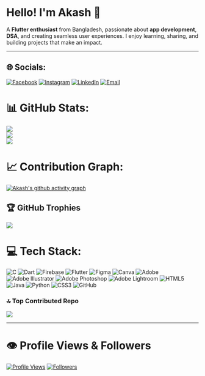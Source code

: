 # Hello! I'm Akash 👋

A **Flutter enthusiast** from Bangladesh, passionate about **app development**, **DSA**, and creating seamless user experiences. I enjoy learning, sharing, and building projects that make an impact.  

---

## 🌐 Socials:
[![Facebook](https://img.shields.io/badge/Facebook-%231877F2.svg?logo=Facebook&logoColor=white)](https://facebook.com/ak.a.sh.248009) 
[![Instagram](https://img.shields.io/badge/Instagram-%23E4405F.svg?logo=Instagram&logoColor=white)](https://instagram.com/im_ak.akash) 
[![LinkedIn](https://img.shields.io/badge/LinkedIn-%230077B5.svg?logo=linkedin&logoColor=white)](https://linkedin.com/in/akash-cse) 
[![Email](https://img.shields.io/badge/Email-D14836?logo=gmail&logoColor=white)](mailto:akadhikary19901@gmail.com) 


# 📊 GitHub Stats:
![](https://github-readme-stats.vercel.app/api?username=imAkashAd&theme=github_dark&hide_border=true&include_all_commits=true&count_private=true)<br/>
![](https://nirzak-streak-stats.vercel.app/?user=imAkashAd&theme=github_dark&hide_border=true)<br/>
![](https://github-readme-stats.vercel.app/api/top-langs/?username=imAkashAd&theme=github_dark&hide_border=true&include_all_commits=true&count_private=true&layout=compact)

# 📈 Contribution Graph:
[![Akash's github activity graph](https://github-readme-activity-graph.vercel.app/graph?username=imAkashAd&bg_color=0d1117&color=58a6ff&line=58a6ff&point=ffffff&area=true&hide_border=true)](https://github.com/ashutosh00710/github-readme-activity-graph)

## 🏆 GitHub Trophies
![](https://github-profile-trophy.vercel.app/?username=imAkashAd&theme=radical&no-frame=true&no-bg=true&margin-w=4)

# 💻 Tech Stack:
![C](https://img.shields.io/badge/c-%2300599C.svg?style=for-the-badge&logo=c&logoColor=white) 
![Dart](https://img.shields.io/badge/dart-%230175C2.svg?style=for-the-badge&logo=dart&logoColor=white) 
![Firebase](https://img.shields.io/badge/firebase-%23039BE5.svg?style=for-the-badge&logo=firebase) 
![Flutter](https://img.shields.io/badge/Flutter-%2302569B.svg?style=for-the-badge&logo=Flutter&logoColor=white) 
![Figma](https://img.shields.io/badge/figma-%23F24E1E.svg?style=for-the-badge&logo=figma&logoColor=white) 
![Canva](https://img.shields.io/badge/Canva-%2300C4CC.svg?style=for-the-badge&logo=Canva&logoColor=white) 
![Adobe](https://img.shields.io/badge/adobe-%23FF0000.svg?style=for-the-badge&logo=adobe&logoColor=white) 
![Adobe Illustrator](https://img.shields.io/badge/adobe%20illustrator-%23FF9A00.svg?style=for-the-badge&logo=adobe%20illustrator&logoColor=white) 
![Adobe Photoshop](https://img.shields.io/badge/adobe%20photoshop-%2331A8FF.svg?style=for-the-badge&logo=adobe%20photoshop&logoColor=white) 
![Adobe Lightroom](https://img.shields.io/badge/Adobe%20Lightroom-31A8FF.svg?style=for-the-badge&logo=Adobe%20Lightroom&logoColor=white) 
![HTML5](https://img.shields.io/badge/html5-%23E34F26.svg?style=for-the-badge&logo=html5&logoColor=white) 
![Java](https://img.shields.io/badge/java-%23ED8B00.svg?style=for-the-badge&logo=openjdk&logoColor=white) 
![Python](https://img.shields.io/badge/python-3670A0?style=for-the-badge&logo=python&logoColor=ffdd54) 
![CSS3](https://img.shields.io/badge/css3-%231572B6.svg?style=for-the-badge&logo=css3&logoColor=white) 
![GitHub](https://img.shields.io/badge/github-%23121011.svg?style=for-the-badge&logo=github&logoColor=white)

### 🔝 Top Contributed Repo
![](https://github-contributor-stats.vercel.app/api?username=imAkashAd&limit=5&theme=github_dark&combine_all_yearly_contributions=true)


---

# 👁️ Profile Views & Followers
[![Profile Views](https://komarev.com/ghpvc/?username=imAkashAd&label=Profile%20views&color=0e75b6&style=flat)](https://github.com/imAkashAd)
[![Followers](https://img.shields.io/github/followers/imAkashAd?label=Followers&style=social&color=58a6ff)](https://github.com/imAkashAd?tab=followers)

<!-- Proudly created with GPRM ( https://gprm.itsvg.in ) -->
